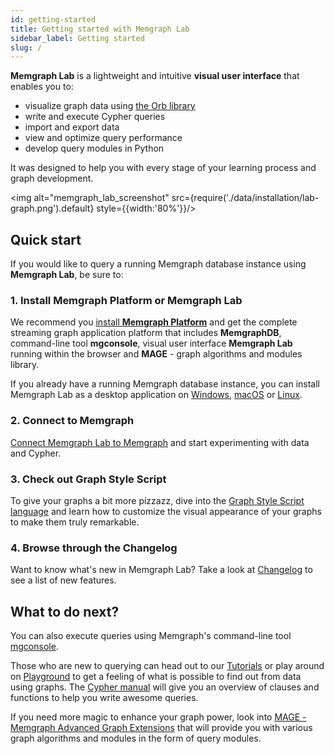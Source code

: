 ```yaml
---
id: getting-started
title: Getting started with Memgraph Lab
sidebar_label: Getting started
slug: /
---
```


**Memgraph Lab** is a lightweight and intuitive **visual user interface** that
enables you to:

- visualize graph data using [the Orb library](https://github.com/memgraph/orb)
- write and execute Cypher queries
- import and export data
- view and optimize query performance
- develop query modules in Python

It was designed to help you with every stage of your learning process and graph
development.

<img alt="memgraph_lab_screenshot" src={require('./data/installation/lab-graph.png').default} style={{width:'80%'}}/>

## Quick start

If you would like to query a running Memgraph database instance using **Memgraph
Lab**, be sure to:

### 1. Install Memgraph Platform or Memgraph Lab

We recommend you [install **Memgraph Platform**](/memgraph/installation) and get
the complete streaming graph application platform that includes **MemgraphDB**,
command-line tool **mgconsole**, visual user interface **Memgraph Lab** running
within the browser and **MAGE** - graph algorithms and modules library.

If you already have a running Memgraph database instance, you can install
Memgraph Lab as a desktop application on [Windows](/installation/windows.md),
[macOS](/installation/macos.md) or [Linux](/installation/linux.md).

### 2. Connect to Memgraph

[Connect Memgraph Lab to Memgraph](/connect-to-memgraph.md) and start
experimenting with data and Cypher.

### 3. Check out Graph Style Script

To give your graphs a bit more pizzazz, dive into the [Graph Style Script
language](/style-script/overview.md) and learn how to customize the visual
appearance of your graphs to make them truly remarkable.

### 4. Browse through the Changelog

Want to know what's new in Memgraph Lab? Take a look at
[Changelog](/changelog.md) to see a list of new features.

## What to do next?

You can also execute queries using Memgraph's command-line tool
[mgconsole](https://memgraph.com/docs/memgraph/connect-to-memgraph/mgconsole).

Those who are new to querying can head out to our
[Tutorials](https://memgraph.com/docs/memgraph/tutorials) or play around on
[Playground](https://playground.memgraph.com/) to get a feeling of what is
possible to find out from data using graphs. The [Cypher
manual](https://memgraph.com/docs/cypher-manual/) will give you an overview of
clauses and functions to help you write awesome queries.

If you need more magic to enhance your graph power, look into [MAGE - Memgraph
Advanced Graph Extensions](https://memgraph.com/docs/mage) that will provide you
with various graph algorithms and modules in the form of query modules.
